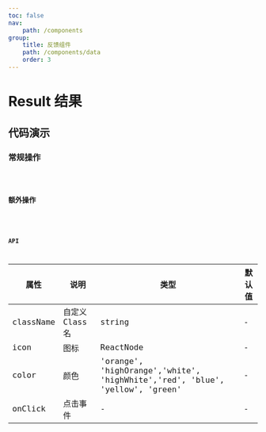 ```yaml
---
toc: false
nav:
    path: /components
group:
    title: 反馈组件
    path: /components/data
    order: 3
---
```


# Result 结果

## 代码演示

### 常规操作

<code src="./demo/index.tsx" />

### 额外操作

<code src="./demo/extra.tsx" />

### API

| 属性      | 说明            | 类型                                                                         | 默认值 |
| --------- | --------------- | ---------------------------------------------------------------------------- | ------ |
| className | 自定义 Class 名 | string                                                                       | -      |
| icon      | 图标            | ReactNode                                                                    | -      |
| color     | 颜色            | 'orange', 'highOrange','white', 'highWhite','red', 'blue', 'yellow', 'green' | -      |
| onClick   | 点击事件        | -                                                                            | -      |

